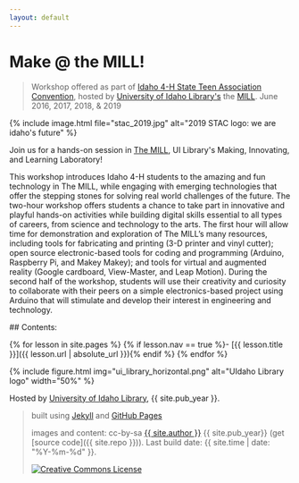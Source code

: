 ```yaml
---
layout: default
---
```


# Make @ the MILL!

> Workshop offered as part of [Idaho 4-H State Teen Association Convention](http://www.uidaho.edu/extension/4h/events/stac),
> hosted by [University of Idaho Library's](http://www.lib.uidaho.edu/) the [MILL](http://mill.lib.uidaho.edu/).
> June 2016, 2017, 2018, & 2019

{% include image.html file="stac_2019.jpg" alt="2019 STAC logo: we are idaho's future" %}

Join us for a hands-on session in [The MILL](https://mill.lib.uidaho.edu/), UI Library's Making, Innovating, and Learning Laboratory! 

This workshop introduces Idaho 4-H students to the amazing and fun technology in The MILL, while engaging with emerging technologies that offer the stepping stones for solving real world challenges of the future. 
The two-hour workshop offers students a chance to take part in innovative and playful hands-on activities while building digital skills essential to all types of careers, from science and technology to the arts. 
The first hour will allow time for demonstration and exploration of The MILL’s many resources, including tools for fabricating and printing (3-D printer and vinyl cutter); open source electronic-based tools for coding and programming (Arduino, Raspberry Pi, and Makey Makey); and tools for virtual and augmented reality (Google cardboard, View-Master, and Leap Motion). 
During the second half of the workshop, students will use their creativity and curiosity to collaborate with their peers on a simple electronics-based project using Arduino that will stimulate and develop their interest in engineering and technology.

<div class="toc" markdown="1">
## Contents:

{% for lesson in site.pages %}
{% if lesson.nav == true %}- [{{ lesson.title }}]({{ lesson.url | absolute_url }}){% endif %}
{% endfor %}
</div>

{% include figure.html img="ui_library_horizontal.png" alt="UIdaho Library logo" width="50%" %}

Hosted by [University of Idaho Library](http://www.lib.uidaho.edu/), {{ site.pub_year }}.
 
> built using [Jekyll](https://jekyllrb.com/) and [GitHub Pages](https://pages.github.com/)
>
> images and content: cc-by-sa <a href="https://github.com/{{ site.github_username }}">{{ site.author }}</a> {{ site.pub_year}} (get [source code]({{ site.repo }})).
> Last build date: {{ site.time | date: "%Y-%m-%d" }}.
>
> <a href="http://creativecommons.org/licenses/by-sa/4.0/" rel="license"><img style="border-width: 0;" src="https://i.creativecommons.org/l/by-sa/4.0/88x31.png" alt="Creative Commons License" /></a>
